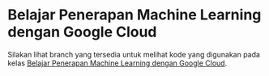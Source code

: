 # Belajar Penerapan Machine Learning dengan Google Cloud
Silakan lihat branch yang tersedia untuk melihat kode yang digunakan pada kelas [Belajar Penerapan Machine Learning dengan Google Cloud](https://www.dicoding.com/academies/658).